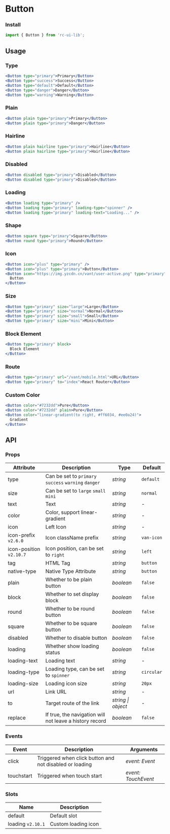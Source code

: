 # Button

### Install

```js
import { Button } from 'rc-ui-lib';
```

## Usage

### Type

```jsx
<Button type="primary">Primary</Button>
<Button type="success">Success</Button>
<Button type="default">Default</Button>
<Button type="danger">Danger</Button>
<Button type="warning">Warning</Button>
```

### Plain

```jsx
<Button plain type="primary">Primary</Button>
<Button plain type="primary">Danger</Button>
```

### Hairline

```jsx
<Button plain hairline type="primary">Hairline</Button>
<Button plain hairline type="primary">Hairline</Button>
```

### Disabled

```jsx
<Button disabled type="primary">Disabled</Button>
<Button disabled type="primary">Disabled</Button>
```

### Loading

```jsx
<Button loading type="primary" />
<Button loading type="primary" loading-type="spinner" />
<Button loading type="primary" loading-text="Loading..." />
```

### Shape

```jsx
<Button square type="primary">Square</Button>
<Button round type="primary">Round</Button>
```

### Icon

```jsx
<Button icon="plus" type="primary" />
<Button icon="plus" type="primary">Button</Button>
<Button icon="https://img.yzcdn.cn/vant/user-active.png" type="primary">
  Button
</Button>
```

### Size

```jsx
<Button type="primary" size="large">Large</Button>
<Button type="primary" size="normal">Normal</Button>
<Button type="primary" size="small">Small</Button>
<Button type="primary" size="mini">Mini</Button>
```

### Block Element

```jsx
<Button type="primary" block>
  Block Element
</Button>
```

### Route

```jsx
<Button type="primary" url="/vant/mobile.html">URL</Button>
<Button type="primary" to="index">React Router</Button>
```

### Custom Color

```jsx
<Button color="#7232dd">Pure</Button>
<Button color="#7232dd" plain>Pure</Button>
<Button color="linear-gradient(to right, #ff6034, #ee0a24)">
  Gradient
</Button>
```

## API

### Props

| Attribute | Description | Type | Default |
| --- | --- | --- | --- |
| type | Can be set to `primary` `success` `warning` `danger` | _string_ | `default` |
| size | Can be set to `large` `small` `mini` | _string_ | `normal` |
| text | Text | _string_ | - |
| color | Color, support linear-gradient | _string_ | - |
| icon | Left Icon | _string_ | - |
| icon-prefix `v2.6.0` | Icon className prefix | _string_ | `van-icon` |
| icon-position `v2.10.7` | Icon position, can be set to `right` | _string_ | `left` |
| tag | HTML Tag | _string_ | `button` |
| native-type | Native Type Attribute | _string_ | `button` |
| plain | Whether to be plain button | _boolean_ | `false` |
| block | Whether to set display block | _boolean_ | `false` |
| round | Whether to be round button | _boolean_ | `false` |
| square | Whether to be square button | _boolean_ | `false` |
| disabled | Whether to disable button | _boolean_ | `false` |
| loading | Whether show loading status | _boolean_ | `false` |
| loading-text | Loading text | _string_ | - |
| loading-type | Loading type, can be set to `spinner` | _string_ | `circular` |
| loading-size | Loading icon size | _string_ | `20px` |
| url | Link URL | _string_ | - |
| to | Target route of the link | _string \| object_ | - |
| replace | If true, the navigation will not leave a history record | _boolean_ | `false` |

### Events

| Event      | Description                                             | Arguments           |
| ---------- | ------------------------------------------------------- | ------------------- |
| click      | Triggered when click button and not disabled or loading | _event: Event_      |
| touchstart | Triggered when touch start                              | _event: TouchEvent_ |

### Slots

| Name              | Description         |
| ----------------- | ------------------- |
| default           | Default slot        |
| loading `v2.10.1` | Custom loading icon |
